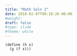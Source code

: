 ```yaml
---
title: "Math Soln 2"
date: 2018-02-07T08:18:26-06:00
#weight: 
draft: false
#type: slide
#theme: white
---
```

```racket
(define (h x) 
  (g (f x)))
```
